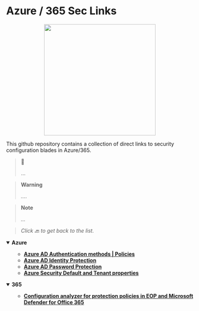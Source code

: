 # Azure / 365 Sec Links

<p align="center">
<img src="https://user-images.githubusercontent.com/100603074/210680535-40d8c113-2336-4417-bdb4-4825a7477164.png" height="300">
</p> 

This github repository contains a collection of direct links to security configuration blades in Azure/365. 


> 🔗 
> 
> ...

> **Warning**
> 
> *....*

> **Note** 
> 
> *...*
> 

> *Click 🔙 to get back to the list.*

<details open>
    <summary><b>Azure</b></summary>
    <ul>
        <ul>
            <li><b><a href="https://aad.portal.azure.com/#view/Microsoft_AAD_IAM/AuthenticationMethodsMenuBlade/~/AdminAuthMethods">Azure AD Authentication methods | Policies</a></b><i></i></li>
            <li><b><a href="https://aad.portal.azure.com/#view/Microsoft_AAD_IAM/IdentityProtectionMenuBlade/~/Overview">Azure AD Identity Protection</a></b><i></i></li>
            <li><b><a href="https://aad.portal.azure.com/#view/Microsoft_AAD_IAM/AuthenticationMethodsMenuBlade/~/PasswordProtection">Azure AD Password Protection</a></b><i></i></li>
            <li><b><a href="https://aad.portal.azure.com/#view/Microsoft_AAD_IAM/ActiveDirectoryMenuBlade/~/Properties">Azure Security Default and Tenant properties</a></b><i></i></li>
        </ul>
    </ul>
</details>

<details open>
    <summary><b>365</b></summary>
    <ul>
        <ul>
           <li><b><a href="https://security.microsoft.com/configurationAnalyzer">Configuration analyzer for protection policies in EOP and Microsoft Defender for Office 365</a></b><i></i></li>
        </ul>
    </ul>
</details>
